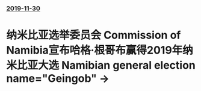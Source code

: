 ### [2019-11-30](/news/2019/11/30/index.md)

##### 
#  纳米比亚选举委员会 Commission of Namibia宣布哈格·根哥布赢得2019年纳米比亚大选 Namibian general election name="Geingob" ->



